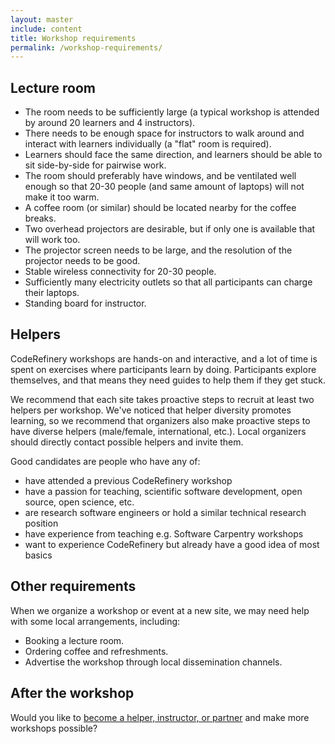 ```yaml
---
layout: master
include: content
title: Workshop requirements 
permalink: /workshop-requirements/
---
```


## Lecture room

- The room needs to be sufficiently large (a typical workshop is attended by
  around 20 learners and 4 instructors).
- There needs to be enough space for instructors to walk around and interact
  with learners individually (a "flat" room is required).
- Learners should face the same direction, and learners should be able to sit
  side-by-side for pairwise work.
- The room should preferably have windows, and be ventilated well enough so
  that 20-30 people (and same amount of laptops) will not make it too warm.
- A coffee room (or similar) should be located nearby for the coffee breaks.
- Two overhead projectors are desirable, but if only one is available that will
  work too.
- The projector screen needs to be large, and the resolution of the projector
  needs to be good.
- Stable wireless connectivity for 20-30 people.
- Sufficiently many electricity outlets so that all participants can charge
  their laptops.
- Standing board for instructor.

## Helpers

CodeRefinery workshops are hands-on and interactive, and a lot of time is
spent on exercises where participants learn by doing.  Participants
explore themselves, and that means they need guides to help them if
they get stuck.

We recommend that each site takes proactive steps to recruit at least
two helpers per workshop.  We've noticed that helper diversity
promotes learning, so we recommend that organizers also make proactive
steps to have diverse helpers (male/female, international, etc.).
Local organizers should directly contact possible helpers and invite them.

Good candidates are people who have any of:
- have attended a previous CodeRefinery workshop
- have a passion for teaching, scientific software development, open
  source, open science, etc.
- are research software engineers or hold a similar technical research position
- have experience from teaching e.g. Software Carpentry workshops
- want to experience CodeRefinery but already have a good idea of most basics


## Other requirements

When we organize a workshop or event at a new site, we may need help with some local arrangements,
including:

- Booking a lecture room.
- Ordering coffee and refreshments.
- Advertise the workshop through local dissemination channels.


## After the workshop

Would you like to [become a helper, instructor, or partner](/contact/)
and make more workshops possible?
